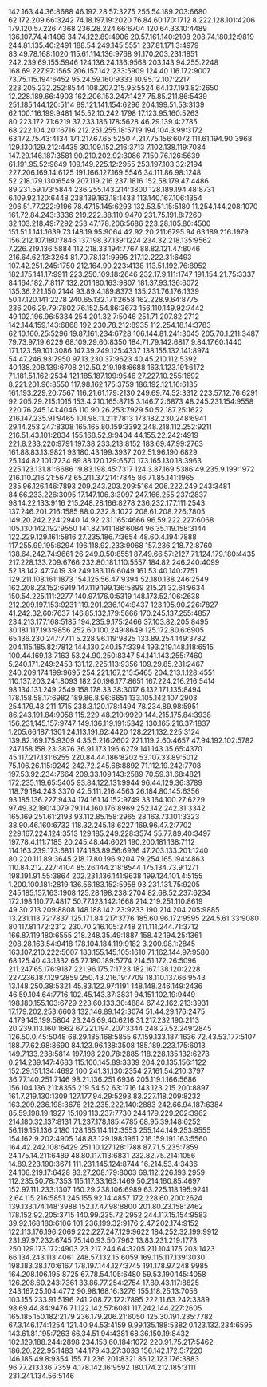 142.163.44.36:8688
46.192.28.57:3275
255.54.189.203:6680
62.172.209.66:3242
74.18.197.19:2020
76.84.60.170:1712
8.222.128.101:4206
179.120.57.226:4368
236.28.224.66:6704
120.64.33.10:4489
136.107.74.4:1496
34.74.122.89:4906
20.57.161.140:2108
208.74.180.12:9819
244.81.135.40:2491
188.54.249.145:5551
237.81.171.3:4979
83.49.78.168:1020
115.61.114.136:9768
91.170.203.231:1851
242.239.69.155:5946
124.136.24.136:9568
203.143.94.255:2248
168.69.227.97:1565
206.157.142.233:5909
124.40.116.172:9007
73.75.115.194:6452
95.24.59.160:9333
10.95.12.107:2217
223.205.232.252:8544
108.207.215.95:5524
64.137.193.82:2650
12.228.189.66:4903
162.206.153.247:1427
75.85.211.86:5439
251.185.144.120:5114
89.121.141.154:6296
204.199.51.53:3139
62.100.116.199:9481
145.52.10.242:1798
17.123.95.160:5263
80.223.172.71:6219
37.233.186.178:5628
46.29.139.4:2785
68.222.104.201:6716
212.251.255.18:5719
194.104.3.99:3172
63.172.75.43:4134
171.217.67.65:5250
4.217.75.156:6072
111.61.194.90:3968
129.130.129.212:4435
30.109.152.216:3713
7.102.138.119:7084
147.29.146.187:3581
90.210.202.92:3086
7.150.76.126:5639
61.191.95.52:9649
109.149.225.12:2955
253.197.103.32:2194
227.206.169.14:6125
191.166.127.169:5546
34.111.86.98:1248
52.218.179.130:6549
207.119.216.237:1816
152.58.179.47:4486
89.231.59.173:5844
236.255.143.214:3800
128.189.194.48:8731
6.109.92.120:6448
238.139.163.18:1433
113.140.167.106:1354
206.51.77.222:9196
78.47.15.145:6293
132.53.51.15:5180
11.254.144.208:1070
161.72.84.243:3336
219.222.88.110:9470
231.75.191.8:7260
32.103.218.49:7292
253.47.178.206:5686
223.28.105.80:4500
151.51.1.141:1639
73.148.19.95:9064
42.92.20.211:6795
94.63.189.216:1979
156.212.107.180:7846
137.198.37.139:1224
234.32.218.135:9562
7.226.219.136:5884
112.218.33.194:7767
88.82.121.47:8046
216.64.62.13:3264
81.70.78.131:9995
217.12.222.31:6493
107.42.251.245:1750
212.164.90.223:4138
113.51.192.76:8952
182.175.141.17:9911
223.250.109.18:2646
232.17.9.111:1747
191.154.21.75:3337
84.164.182.7:8117
132.201.180.163:9807
181.37.93.136:6072
135.36.221.150:2144
93.89.4.189:8373
135.231.76.176:1339
50.17.120.141:2278
240.65.132.171:2658
162.228.9.64:8775
236.206.29.79:7802
76.152.54.86:3673
156.110.149.92:7442
49.102.196.96:5334
254.201.32.7:5046
251.71.207.82:2712
142.144.159.143:6868
192.230.78.212:8935
112.254.18.14:3783
62.10.160.25:5296
19.87.161.234:6728
106.144.81.241:3045
205.70.1.211:3487
79.73.97.19:6229
68.109.29.60:8350
184.71.79.142:6817
9.84.17.60:1440
171.123.59.101:3086
147.39.249.125:4337
138.155.132.141:8974
54.47.246.93:7950
97.13.230.37:9623
40.45.210.112:5392
40.138.208.139:6708
212.50.219.198:6688
163.1.123.191:6172
71.181.51.162:2534
121.185.187.199:9546
27.227.10.255:1692
8.221.201.96:8550
117.98.162.175:3759
186.192.121.16:6135
161.193.229.20:7567
116.21.61.179:2130
249.69.74.52:3312
223.57.12.76:6291
92.205.29.215:1015
153.4.210.165:8715
3.146.7.2:6873
48.245.231.154:9558
220.76.245.141:4046
110.90.26.253:7929
50.52.187.25:1622
216.147.235.91:9465
101.98.11.211:7813
173.182.230.248:6941
29.14.253.247:8308
165.165.80.159:3392
248.218.112.252:9211
216.51.43.101:2834
155.168.52.9:9404
44.155.22.242:4919
221.8.233.220:9791
197.38.233.213:8152
183.69.47.99:2763
161.88.83.13:9821
93.180.43.199:3937
202.51.96.190:6829
25.144.82.101:7234
89.88.120.129:6570
173.165.130.18:3963
225.123.131.81:6686
19.83.198.45:7317
124.3.87.169:5386
49.235.9.199:1972
216.110.216.21:5672
65.211.37.214:7845
86.71.85.141:1965
235.96.126.146:7893
209.243.203.209:5164
206.222.249.243:3481
84.66.233.226:3095
17.147.106.3:3097
247.166.255.237:2837
98.14.22.133:9116
215.248.28.166:8278
236.232.177.111:2543
137.246.201.216:1585
88.0.232.8:1022
208.61.208.226:7805
149.20.242.224:2940
14.92.231.165:4666
96.59.222.227:6068
105.130.142.192:9550
141.82.141.188:6084
96.35.119.158:3144
122.229.129.161:5816
27.235.186.7:3654
48.60.4.194:7888
117.255.99.195:6294
196.118.92.233:9068
157.236.218.72:8760
138.64.242.74:9661
26.249.0.50:8551
87.49.66.57:2127
71.124.179.180:4435
217.228.133.209:6766
232.80.181.110:5557
184.82.246.240:4099
52.18.142.47:7419
39.249.183.116:6049
161.53.40.140:7751
129.211.108.161:1873
154.125.56.47:9394
52.180.138.246:2549
162.208.23.152:6919
147.119.199.136:5899
215.21.32.61:9634
150.54.225.111:2277
140.97.176.0:5319
148.173.52.106:2638
212.209.197.153:9231
119.201.236.104:9437
123.195.90.226:7827
41.242.32.60:7637
146.85.132.179:5666
170.245.137.255:4857
234.213.177.168:5185
194.235.9.175:2466
37.103.82.205:8495
30.181.117.193:9856
252.60.100.249:8649
125.172.80.6:6905
65.136.230.247:7711
5.228.96.119:9825
133.89.254.149:3782
204.115.185.82:7812
144.130.240.157:3394
193.219.148.118:6515
100.44.169.13:7163
53.24.90.250:8347
54.141.143.255:7460
5.240.171.249:2453
131.12.225.113:9356
109.29.85.231:2467
240.209.174.199:9695
254.221.167.215:5465
204.213.1.128:4551
110.137.203.241:8093
182.20.196.177:8651
167.224.216.216:5414
98.134.131.249:2549
158.178.33.38:3017
6.132.171.135:8494
178.158.58.17:6982
189.86.8.96:6651
133.105.142.107:2903
254.179.48.211:1715
238.3.120.178:1494
78.234.89.98:5951
86.243.191.84:9058
115.229.48.210:9929
144.215.175.84:3938
156.231.145.157:9747
149.136.119.191:5342
130.165.216.37:1837
1.205.66.187:1301
24.113.191.62:4420
128.221.132.225:3124
139.82.169.175:9309
4.35.5.216:2602
221.119.2.60:4657
47.94.192.102:5782
247.158.158.23:3876
36.91.173.196:6279
141.143.35.65:4370
45.117.217.131:6255
220.84.44.186:8202
53.107.33.89:5012
75.106.26.115:9242
242.72.245.68:8892
71.112.19.242:7708
197.53.92.234:7664
209.33.109.143:2589
70.59.31.68:4821
172.235.119.65:5405
93.84.122.131:9944
96.44.129.36:3789
118.79.184.243:3370
42.5.111.216:4563
26.184.80.145:6356
93.185.136.227:9434
174.161.14.152:9749
33.164.100.27:6229
97.49.32.180:4079
79.114.160.176:8969
252.142.242.31:3342
165.169.251.61:2193
93.112.85.158:2965
28.163.73.101:3323
38.90.46.160:6732
118.32.245.18:6227
169.96.47.2:7702
229.167.224.124:3513
129.185.249.228:3574
55.77.89.40:3497
197.78.4.111:7185
20.245.48.44:6021
190.200.181.138:7112
114.163.239.173:6811
174.183.89.56:6936
47.203.133.201:1240
80.220.111.89:3645
218.17.80.196:9204
79.254.165.194:4863
110.84.212.227:4104
85.26.144.218:8544
175.134.73.9:1271
198.191.91.55:3864
202.231.136.141:9638
199.124.101.4:5155
1.200.100.181:2819
136.56.183.152:5958
93.231.131.75:9205
245.185.157.163:1908
125.28.198.238:2704
82.68.52.237:6234
172.198.110.77:4817
50.77.123.142:1668
214.219.251.110:8619
49.30.213.209:8808
148.188.142.23:9233
190.214.204.205:9885
13.231.113.72:7837
125.171.84.217:3776
185.60.96.172:9595
224.5.61.33:9080
80.117.81.172:2312
230.70.216.105:2748
211.111.244.71:3712
166.87.119.180:6555
218.248.35.49:1887
158.42.194.25:1361
208.28.163.54:9418
178.104.184.119:9182
3.200.98.1:2845
163.107.210.222:5007
183.155.145.105:1610
71.162.144.97:9580
68.125.40.43:1332
65.77.180.189:5774
214.51.172.26:5096
211.247.65.176:9187
221.96.175.7:1723
182.167.138.120:2228
227.236.187.129:2859
250.43.216.19:7709
18.110.137.66:9543
13.148.250.38:5321
45.83.122.97:1191
148.148.246.149:2436
46.59.104.64:7716
102.45.143.37:3831
94.151.102.19:9449
198.180.155.103:6729
223.60.133.30:4884
67.42.162.213:3931
17.179.202.253:6603
132.146.89.142:3074
51.44.29.176:2475
4.179.145.199:5804
23.246.69.40:6216
31.217.232.190:2113
20.239.113.160:1662
67.221.194.207:3344
248.27.52.249:2845
126.50.0.45:5048
68.29.185.168:5855
67.159.133.187:1636
72.43.53.177:5107
188.77.62.98:8690
84.123.96.138:3508
185.189.223.175:6013
149.7.133.238:5814
197.198.220.78:2885
118.228.135.132:6273
0.214.239.147:4683
115.100.145.89:3339
204.20.135.156:1122
152.29.151.134:4692
100.241.31.130:2354
27.161.54.210:3797
36.77.140.251:7146
98.21.136.251:6936
205.119.1.166:5686
156.104.136.211:8355
219.54.52.63:1716
143.123.215.200:8897
161.7.219.130:1309
127.177.94.29:5293
83.227.118.209:8232
163.209.236.198:3676
212.235.222.140:2883
242.66.94.187:6384
85.59.198.19:1927
15.109.113.237:7730
244.179.229.202:3962
214.180.32.137:8131
71.237.178.185:4785
68.95.39.148:6252
56.119.151.136:2180
128.165.114.112:3553
255.144.149.253:9555
154.162.9.202:4905
148.83.129.198:1961
216.159.191.163:5560
164.42.242.108:6429
251.10.127.128:1788
87.71.5.235:7859
24.175.14.211:6489
48.80.117.113:6831
232.82.75.214:1056
14.89.223.190:3671
111.231.145.124:8744
16.214.53.4:3436
24.106.219.17:6428
83.27.208.179:8003
69.112.226.193:2959
112.235.50.78:7353
115.117.33.163:1469
50.214.160.85:4697
152.97.111.233:1307
160.29.238.106:6989
63.225.118.195:9241
2.64.115.216:5851
245.155.92.14:4857
172.228.60.200:2624
139.133.174.148:3988
152.17.47.98:8800
201.80.23.158:2462
178.152.92.205:3715
140.99.235.72:2952
244.117.15.154:9583
39.92.168.180:6106
101.236.199.32:9176
2.47.202.174:9152
122.113.176.196:2069
222.227.247.129:9622
184.252.32.199:9912
231.97.97.232:6745
75.140.93.50:7962
13.83.231.219:1773
250.129.173.172:4903
23.217.244.64:3205
211.104.175.203:1423
66.134.243.113:4061
248.57.132.15:6059
169.115.117.139:3030
198.183.38.170:6167
178.197.144.127:3745
191.178.97.248:9985
164.208.106.195:8725
67.78.54.105:6480
59.53.190.145:4058
126.208.60.243:7361
33.86.77.254:2754
17.89.43.117:8825
243.167.25.104:4772
90.98.168.16:3276
155.118.25.13:7056
103.155.233.91:5196
241.208.72.122:7895
222.11.63.242:3389
98.69.44.84:9476
71.122.142.57:6081
117.242.144.227:2605
165.185.150.182:2179
236.179.206.21:6050
125.30.191.235:7782
67.3.146.174:1254
121.40.94.53:4159
9.99.135.188:5382
0.123.132.234:6595
143.61.81.195:7263
66.34.51.94:4381
68.36.150.19:8432
102.129.188.244:2898
234.153.60.184:1072
220.91.75.217:5462
186.20.222.95:1483
144.179.43.27:3033
156.142.172.5:7220
146.185.49.8:9354
155.71.236.201:8321
86.12.123.176:3883
96.77.213.136:7359
4.178.142.16:9592
180.174.212.185:3111
231.241.134.56:5146

